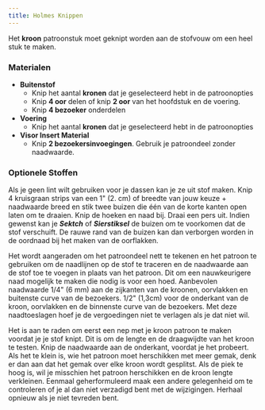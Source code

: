 ```yaml
---
title: Holmes Knippen
---
```


Het **kroon** patroonstuk moet geknipt worden aan de stofvouw om een heel stuk te maken.

### Materialen

- **Buitenstof**
  - Knip het aantal **kronen** dat je geselecteerd hebt in de patroonopties
  - Knip **4 oor** delen of knip **2 oor** van het hoofdstuk en de voering.
  - Knip **4 bezoeker** onderdelen
- **Voering**
  - Knip het aantal **kronen** dat je geselecteerd hebt in de patroonopties
- **Visor Insert Material**
  - Knip **2 bezoekersinvoegingen**. Gebruik je patroondeel zonder naadwaarde.

### Optionele Stoffen

Als je geen lint wilt gebruiken voor je dassen kan je ze uit stof maken. Knip 4 kruisgraan strips van een 1" (2. cm) of breedte van jouw keuze + naadwaarde breed en stik twee buizen die één van de korte kanten open laten om te draaien. Knip de hoeken en naad bij. Draai een pers uit. Indien gewenst kan je _**Sektch**_ of _**Sierstiksel**_ de buizen om te voorkomen dat de stof verschuift. De rauwe rand van de buizen kan dan verborgen worden in de oordnaad bij het maken van de oorflakken.

<Note>

Het wordt aangeraden om het patroondeel nett te tekenen en het patroon te gebruiken om de naadlijnen op de stof te traceren en de naadwaarde aan de stof toe te voegen in plaats van het patroon. Dit om een nauwkeurigere naad mogelijk te maken die nodig is voor een hoed. Aanbevolen naadwaarde 1/4" (6 mm) aan de zijkanten van de kroonen, oorvlakken en buitenste curve van de bezoekers. 1/2" (1,3cm) voor de onderkant van de kroon, oorvlakken en de binnenste curve van de bezoekers. Met deze naadtoeslagen hoef je de vergoedingen niet te verlagen als je dat niet wil.

</Note>
<Warning>

Het is aan te raden om eerst een nep met je kroon patroon te maken voordat je je stof knipt. Dit is om de lengte en de draagwijdte van het kroon te testen. Knip de naadwaarde aan de onderkant, voordat je het probeert. Als het te klein is, wie het patroon moet herschikken met meer gemak, denk er dan aan dat het gemak over elke kroon wordt gesplitst. Als de piek te hoog is, wil je misschien het patroon herschikken en de kroon lengte verkleinen. Eenmaal geherformuleerd maak een andere gelegenheid om te controleren of je al dan niet verzadigd bent met de wijzigingen. Herhaal opnieuw als je niet tevreden bent.

</Warning>
